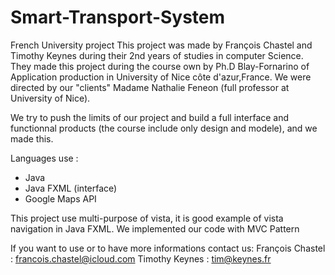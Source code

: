 # Smart-Transport-System
French University project
This project was made by François Chastel and Timothy Keynes during their 2nd years of studies in computer Science.
They made this project during the course own by Ph.D Blay-Fornarino of Application production in University of Nice côte d'azur,France.
We were directed by our "clients" Madame Nathalie Feneon (full professor at University of Nice).

We try to push the limits of our project and build a full interface and functionnal products (the course include only design and modele), and we made this.

Languages use :
- Java 
- Java FXML (interface)
- Google Maps API

This project use multi-purpose of vista, it is good example of vista navigation in Java FXML.
We implemented our code with MVC Pattern


If you want to use or to have more informations contact us:
François Chastel : francois.chastel@icloud.com
Timothy Keynes : tim@keynes.fr
